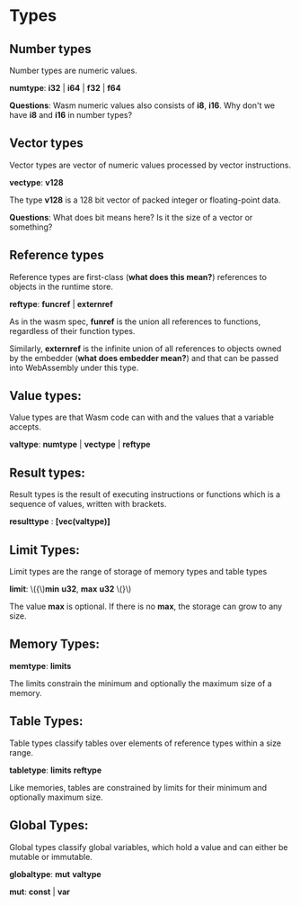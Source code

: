 # Types

## Number types

Number types are numeric values.

**numtype**: **i32** | **i64** | **f32** | **f64**

**Questions**: Wasm numeric values also consists of **i8**, **i16**. Why don't we have **i8** and **i16** in number types? 

## Vector types

Vector types are vector of numeric values processed by vector instructions.

**vectype**: **v128**

The type **v128** is a 128 bit vector of packed integer or floating-point data.

**Questions**: What does bit means here? Is it the size of a vector or something?

## Reference types

Reference types are first-class (**what does this mean?**) references to objects in the runtime store.

**reftype**: **funcref** | **externref**

As in the wasm spec, **funref** is the union all references to functions, regardless of their function types.

Similarly, **externref** is the infinite union of all references to objects owned by the embedder (**what does embedder mean?**) and that can be passed into WebAssembly under this type.

## Value types:

Value types are  that Wasm code can with and the values that a variable accepts. 

**valtype**: **numtype** | **vectype** | **reftype**

## Result types: 

Result types is the result of executing instructions or functions which is a sequence of values, written with brackets.

**resulttype** : **[vec(valtype)]**

## Limit Types:

Limit types are the range of storage of memory types and table types

**limit**: \\(\{\\)**min** **u32**, **max** **u32** \\(\}\\)

The value **max** is optional. If there is no **max**, the storage can grow to any size.

## Memory Types:

**memtype**: **limits**

The limits constrain the minimum and optionally the maximum size of a memory. 

## Table Types:

Table types classify tables over elements of reference types within a size range. 

**tabletype**: **limits** **reftype**

Like memories, tables are constrained by limits for their minimum and optionally maximum size.

## Global Types: 

Global types classify global variables, which hold a value and can either be mutable or immutable.

**globaltype**: **mut** **valtype**

**mut**: **const** | **var**

